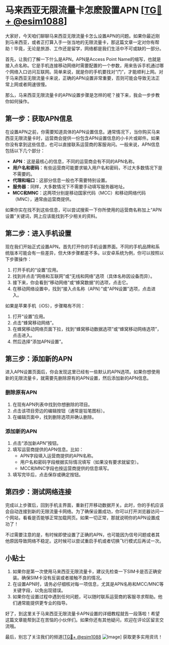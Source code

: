 # 马来西亚无限流量卡怎麽設置APN [[TG💪+ @esim1088](https://t.me/s/esim1088)]

大家好，今天咱们聊聊马来西亚无限流量卡怎么设置APN的问题。如果你最近刚到马来西亚，或者正打算入手一张当地的无限流量卡，那这篇文章一定对你有帮助！毕竟，无论是旅游、工作还是留学，网络都是我们生活中不可或缺的一部分。

首先，让我们了解一下什么是APN。APN是Access Point Name的缩写，也就是接入点名称。它是手机连接移动网络时需要配置的一个参数，用来告诉手机通过哪个网络入口访问互联网。简单来说，就是你的手机要找对“门”，才能顺利上网。对于马来西亚无限流量卡来说，正确的APN设置非常重要，否则可能会导致无法正常上网或者网速很慢。

那么，马来西亚无限流量卡的APN设置步骤是怎样的呢？接下来，我会一步步教你如何操作。

## 第一步：获取APN信息

在设置APN之前，你需要知道具体的APN设置信息。通常情况下，当你购买马来西亚无限流量卡时，运营商会提供一份包含APN设置信息的小卡片或邮件。如果你没有拿到这些信息，也可以直接联系运营商的客服询问。一般来说，APN信息包括以下几个部分：

- **APN**：这是最核心的信息，不同的运营商会有不同的APN名称。
- **用户名和密码**：有些运营商可能要求输入用户名和密码，不过大多数情况下是不需要的。
- **代理和端口**：这部分信息一般也不需要特别设置。
- **服务器**：同样，大多数情况下不需要手动填写服务器地址。
- **MCC和MNC**：这两项分别是移动国家代码（MCC）和移动网络代码（MNC），通常由运营商提供。

如果你实在找不到这些信息，可以尝试搜索一下你所使用的运营商名称加上“APN设置”关键词，网上应该能找到不少相关的资料。

## 第二步：进入手机设置

现在我们开始正式设置APN。首先打开你的手机设置界面。不同的手机品牌和系统版本可能会有一些差异，但大体步骤都差不多。以安卓系统为例，你可以按照以下步骤操作：

1. 打开手机的“设置”应用。
2. 找到并点击“网络和互联网”或“无线和网络”选项（具体名称因设备而异）。
3. 接下来，你会看到“移动网络”或“蜂窝数据”的选项，点击它。
4. 在移动网络设置中，找到“接入点名称（APN）”或“APN设置”选项，点击进入。

如果是苹果手机（iOS），步骤略有不同：

1. 打开“设置”应用。
2. 点击“蜂窝移动网络”。
3. 在蜂窝移动网络页面下拉，找到“蜂窝移动数据选项”或“蜂窝移动网络选项”，点击进入。
4. 然后选择“添加APN设置”。

## 第三步：添加新的APN

进入APN设置页面后，你会发现这里已经有一些默认的APN选项。如果你想使用新的无限流量卡，就需要先删除原有的APN设置，然后添加新的APN信息。

### 删除原有APN

1. 在现有APN列表中找到你想删除的项目。
2. 点击该项目旁边的编辑按钮（通常是铅笔图标）。
3. 在编辑页面中，找到删除选项并确认删除。

### 添加新的APN

1. 点击“添加新APN”按钮。
2. 填写运营商提供的APN信息。比如：
   - APN字段填入运营商提供的APN名称。
   - 用户名和密码字段根据实际情况填写（如果没有要求就留空）。
   - MCC和MNC字段也按运营商提供的信息填写。
3. 填写完毕后，点击保存或确定按钮。

## 第四步：测试网络连接

完成以上步骤后，回到手机主界面，重新打开移动数据开关。此时，你的手机应该会自动连接到新的无限流量卡网络。为了确保设置成功，你可以打开浏览器访问一个网站，看看是否能够正常加载网页。如果一切正常，那就说明你的APN设置成功了！

不过需要注意的是，有时候即使设置了正确的APN，也可能因为信号问题或者其他原因导致网络不稳定。这时候可以尝试重启手机或者切换飞行模式后再试一次。

## 小贴士

1. 如果你是第一次使用马来西亚无限流量卡，建议先检查一下SIM卡是否正确安装。确保SIM卡没有反装或者接触不良的情况。
2. 在设置APN时，请务必仔细核对每一项信息，尤其是APN名称和MCC/MNC等关键字段，以免出现错误。
3. 如果你在设置过程中遇到任何问题，可以随时联系运营商的客服寻求帮助。他们通常能提供更专业的指导。

好了，到这里关于马来西亚无限流量卡APN设置的详细教程就告一段落啦！希望这篇文章能帮到正在苦恼的小伙伴们。如果你还有其他疑问，欢迎在评论区留言交流哦。

最后，别忘了关注我们的频道[[TG💪+ @esim1088](https://t.me/s/esim1088) ![Image](https://i.postimg.cc/4NQfJmqS/Snipaste-2025-05-13-00-14-12.png)] 获取更多实用资讯！
